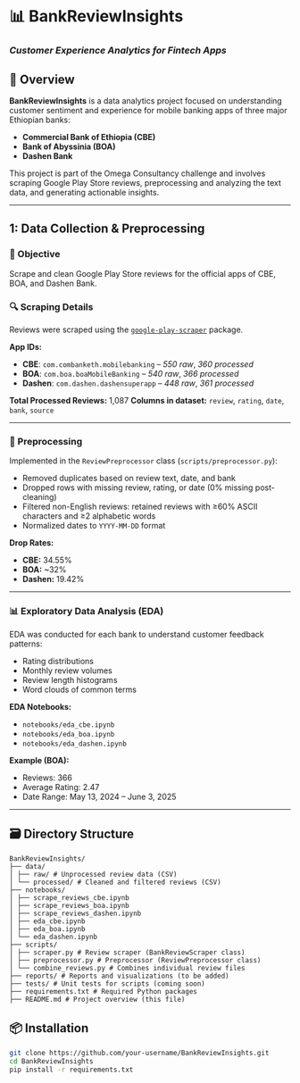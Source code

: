 # 📊 BankReviewInsights
### *Customer Experience Analytics for Fintech Apps*

## 🧾 Overview
**BankReviewInsights** is a data analytics project focused on understanding customer sentiment and experience for mobile banking apps of three major Ethiopian banks:

- **Commercial Bank of Ethiopia (CBE)**
- **Bank of Abyssinia (BOA)**
- **Dashen Bank**

This project is part of the Omega Consultancy challenge and involves scraping Google Play Store reviews, preprocessing and analyzing the text data, and generating actionable insights.

---

## 1: Data Collection & Preprocessing

### 🎯 Objective
Scrape and clean Google Play Store reviews for the official apps of CBE, BOA, and Dashen Bank.

### 🔍 Scraping Details
Reviews were scraped using the [`google-play-scraper`](https://github.com/damiengo/google-play-scraper) package.

**App IDs:**

- **CBE**: `com.combanketh.mobilebanking` – *550 raw*, *360 processed*
- **BOA**: `com.boa.boaMobileBanking` – *540 raw*, *366 processed*
- **Dashen**: `com.dashen.dashensuperapp` – *448 raw*, *361 processed*

**Total Processed Reviews:** 1,087
**Columns in dataset:** `review`, `rating`, `date`, `bank`, `source`

---

### 🧹 Preprocessing
Implemented in the `ReviewPreprocessor` class (`scripts/preprocessor.py`):

- Removed duplicates based on review text, date, and bank
- Dropped rows with missing review, rating, or date (0% missing post-cleaning)
- Filtered non-English reviews: retained reviews with ≥60% ASCII characters and ≥2 alphabetic words
- Normalized dates to `YYYY-MM-DD` format

**Drop Rates:**

- **CBE:** 34.55%
- **BOA:** ~32%
- **Dashen:** 19.42%

---

### 📊 Exploratory Data Analysis (EDA)

EDA was conducted for each bank to understand customer feedback patterns:

- Rating distributions
- Monthly review volumes
- Review length histograms
- Word clouds of common terms

**EDA Notebooks:**

- `notebooks/eda_cbe.ipynb`
- `notebooks/eda_boa.ipynb`
- `notebooks/eda_dashen.ipynb`

**Example (BOA):**

- Reviews: 366
- Average Rating: 2.47
- Date Range: May 13, 2024 – June 3, 2025

---

## 🗃️ Directory Structure
```
BankReviewInsights/
├── data/
│ ├── raw/ # Unprocessed review data (CSV)
│ └── processed/ # Cleaned and filtered reviews (CSV)
├── notebooks/
│ ├── scrape_reviews_cbe.ipynb
│ ├── scrape_reviews_boa.ipynb
│ ├── scrape_reviews_dashen.ipynb
│ ├── eda_cbe.ipynb
│ ├── eda_boa.ipynb
│ └── eda_dashen.ipynb
├── scripts/
│ ├── scraper.py # Review scraper (BankReviewScraper class)
│ ├── preprocessor.py # Preprocessor (ReviewPreprocessor class)
│ └── combine_reviews.py # Combines individual review files
├── reports/ # Reports and visualizations (to be added)
├── tests/ # Unit tests for scripts (coming soon)
├── requirements.txt # Required Python packages
├── README.md # Project overview (this file)
```

## 📦 Installation

```bash
git clone https://github.com/your-username/BankReviewInsights.git
cd BankReviewInsights
pip install -r requirements.txt
```
